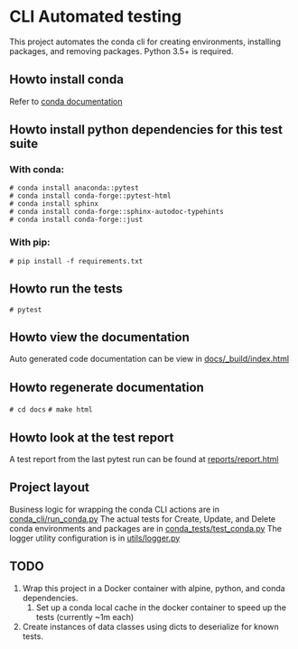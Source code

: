 # CLI Automated testing
This project automates the conda cli for creating environments, installing packages, and removing packages.  Python 3.5+ is required.

## Howto install conda
Refer to [conda documentation](https://docs.conda.io/projects/conda/en/stable/user-guide/install/index.html)

## Howto install python dependencies for this test suite
### With conda:
```
# conda install anaconda::pytest
# conda install conda-forge::pytest-html
# conda install sphinx
# conda install conda-forge::sphinx-autodoc-typehints
# conda install conda-forge::just
```
### With pip:
`# pip install -f requirements.txt`

## Howto run the tests
`# pytest`

## Howto view the documentation
Auto generated code documentation can be view in [docs/_build/index.html](docs/_build/html/index.html)

## Howto regenerate documentation
`# cd docs`
`# make html`

## Howto look at the test report
A test report from the last pytest run can be found at [reports/report.html](reports/report.html)

## Project layout
Business logic for wrapping the conda CLI actions are in [conda_cli/run_conda.py](conda_cli/run_conda.py)
The actual tests for Create, Update, and Delete conda environments and packages are in [conda_tests/test_conda.py](conda_tests/test_conda.py)
The logger utility configuration is in [utils/logger.py](utils/logger.py)

## TODO
1. Wrap this project in a Docker container with alpine, python, and conda dependencies.
   1. Set up a conda local cache in the docker container to speed up the tests (currently ~1m each)
2. Create instances of data classes using dicts to deserialize for known tests.
